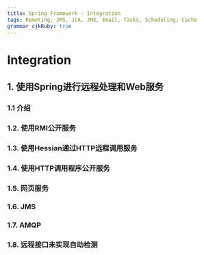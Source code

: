 ```yaml
---
title: Spring Framework - Integration
tags: Remoting, JMS, JCA, JMX, Email, Tasks, Scheduling, Cache
grammar_cjkRuby: true
---
```



# Integration
## 1. 使用Spring进行远程处理和Web服务
### 1.1 介绍
### 1.2. 使用RMI公开服务
### 1.3. 使用Hessian通过HTTP远程调用服务
### 1.4. 使用HTTP调用程序公开服务
### 1.5. 网页服务
### 1.6. JMS
### 1.7. AMQP
### 1.8. 远程接口未实现自动检测